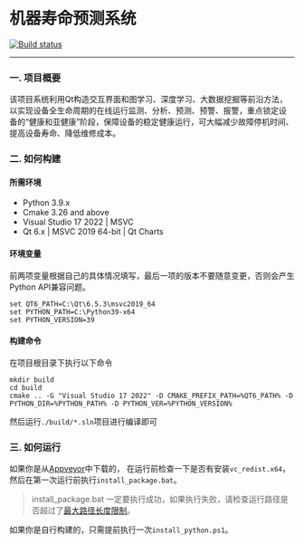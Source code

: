机器寿命预测系统
===

[![Build status](https://ci.appveyor.com/api/projects/status/uro8lrsvb9q57326?svg=true)](https://ci.appveyor.com/project/WinterSquire/lifepredictionsystem)

---
### 一. 项目概要
该项目系统利用Qt构造交互界面和图学习、深度学习、大数据挖掘等前沿方法，以实现设备全生命周期的在线运行监测、分析、预测、预警、报警，重点锁定设
备的“健康和亚健康”阶段，保障设备的稳定健康运行，可大幅减少故障停机时间、提高设备寿命、降低维修成本。

### 二. 如何构建

#### 所需环境
- Python 3.9.x
- Cmake 3.26 and above
- Visual Studio 17 2022 | MSVC
- Qt 6.x | MSVC 2019 64-bit | Qt Charts

#### 环境变量
前两项变量根据自己的具体情况填写，最后一项的版本不要随意变更，否则会产生Python API兼容问题。
```
set QT6_PATH=C:\Qt\6.5.3\msvc2019_64
set PYTHON_PATH=C:\Python39-x64
set PYTHON_VERSION=39
```

#### 构建命令
在项目根目录下执行以下命令
```
mkdir build
cd build
cmake .. -G "Visual Studio 17 2022" -D CMAKE_PREFIX_PATH=%QT6_PATH% -D PYTHON_DIR=%PYTHON_PATH% -D PYTHON_VER=%PYTHON_VERSION%
```
然后运行``./build/*.sln``项目进行编译即可

### 三. 如何运行
如果你是从[Appveyor](https://ci.appveyor.com/project/WinterSquire/lifepredictionsystem)中下载的，
在运行前检查一下是否有安装``vc_redist.x64``，然后在第一次运行前执行``install_package.bat``。

> install_package.bat 一定要执行成功，如果执行失败，请检查运行路径是否超过了[最大路径长度限制](https://learn.microsoft.com/zh-cn/windows/win32/fileio/maximum-file-path-limitation?tabs=registry)。

如果你是自行构建的，只需提前执行一次``install_python.ps1``。